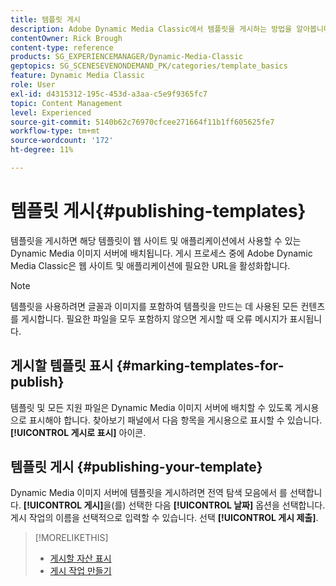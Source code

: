 ```yaml
---
title: 템플릿 게시
description: Adobe Dynamic Media Classic에서 템플릿을 게시하는 방법을 알아봅니다.
contentOwner: Rick Brough
content-type: reference
products: SG_EXPERIENCEMANAGER/Dynamic-Media-Classic
geptopics: SG_SCENESEVENONDEMAND_PK/categories/template_basics
feature: Dynamic Media Classic
role: User
exl-id: d4315312-195c-453d-a3aa-c5e9f9365fc7
topic: Content Management
level: Experienced
source-git-commit: 5140b62c76970cfcee271664f11b1ff605625fe7
workflow-type: tm+mt
source-wordcount: '172'
ht-degree: 11%

---
```


# 템플릿 게시{#publishing-templates}

템플릿을 게시하면 해당 템플릿이 웹 사이트 및 애플리케이션에서 사용할 수 있는 Dynamic Media 이미지 서버에 배치됩니다. 게시 프로세스 중에 Adobe Dynamic Media Classic은 웹 사이트 및 애플리케이션에 필요한 URL을 활성화합니다.

>[!NOTE]
>
>템플릿을 사용하려면 글꼴과 이미지를 포함하여 템플릿을 만드는 데 사용된 모든 컨텐츠를 게시합니다. 필요한 파일을 모두 포함하지 않으면 게시할 때 오류 메시지가 표시됩니다.

## 게시할 템플릿 표시 {#marking-templates-for-publish}

템플릿 및 모든 지원 파일은 Dynamic Media 이미지 서버에 배치할 수 있도록 게시용으로 표시해야 합니다. 찾아보기 패널에서 다음 항목을 게시용으로 표시할 수 있습니다. **[!UICONTROL 게시로 표시]** 아이콘.

## 템플릿 게시 {#publishing-your-template}

Dynamic Media 이미지 서버에 템플릿을 게시하려면 전역 탐색 모음에서 를 선택합니다. **[!UICONTROL 게시]**&#x200B;을(를) 선택한 다음 **[!UICONTROL 날짜]** 옵션을 선택합니다. 게시 작업의 이름을 선택적으로 입력할 수 있습니다. 선택 **[!UICONTROL 게시 제출]**.

>[!MORELIKETHIS]
>
>* [게시할 자산 표시](publishing-files.md#publish_after_uploading)
>* [게시 작업 만들기](publishing-files.md#creating_a_publish_job)
